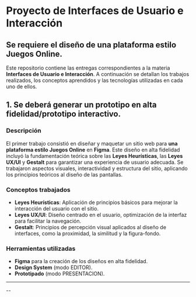 # Proyecto de Interfaces de Usuario e Interacción

## Se requiere el diseño de una plataforma estilo Juegos Online.

Este repositorio contiene las entregas correspondientes a la materia **Interfaces de Usuario e Interacción**.
A continuación se detallan los trabajos realizados,
los conceptos aprendidos y las tecnologías utilizadas en cada uno de ellos.

## 1. Se deberá generar un prototipo en alta fidelidad/prototipo interactivo.

### Descripción
El primer trabajo consistió en diseñar y maquetar un sitio web para **una plataforma estilo Juegos Online** en **Figma**. Este diseño en alta fidelidad incluyó la fundamentación teórica sobre las **Leyes Heurísticas**, las **Leyes UX/UI** y **Gestalt** para garantizar una experiencia de usuario adecuada. Se trabajaron aspectos visuales, interactividad y estructura del sitio, aplicando los principios teóricos al diseño de las pantallas.

### Conceptos trabajados
- **Leyes Heurísticas**: Aplicación de principios básicos para mejorar la interacción del usuario con el sitio.
- **Leyes UX/UI**: Diseño centrado en el usuario, optimización de la interfaz para facilitar la navegación.
- **Gestalt**: Principios de percepción visual aplicados al diseño de interfaces, como la proximidad, la similitud y la figura-fondo.

### Herramientas utilizadas
- **Figma** para la creación de los diseños en alta fidelidad.
- **Design System** (modo EDITOR).
- **Prototipado** (modo PRESENTACION).

---






--
